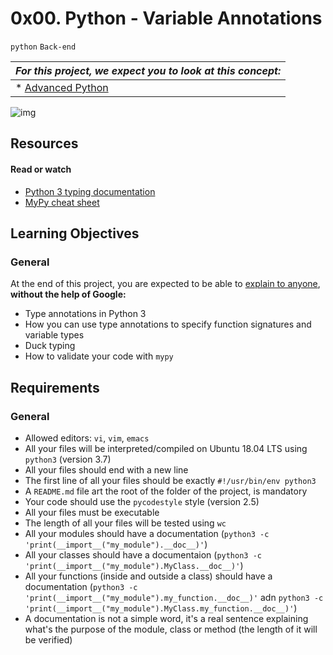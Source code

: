 # 0x00. Python - Variable Annotations

`python` `Back-end`

| _For this project, we expect you to look at this concept:_ |
| - |
| * [Advanced Python](https://intranet.alxswe.com/concepts/554) |


![img](https://i.redd.it/y9y25tefi5401.png)

## Resources
#### Read or watch
- [Python 3 typing documentation](https://docs.python.org/3/library/typing.html)
- [MyPy cheat sheet](https://mypy.readthedocs.io/en/latest/cheat_sheet_py3.html)

## Learning Objectives
### General
At the end of this project, you are expected to be able to [explain to anyone](https://fs.blog/feynman-learning-technique/), **without the help of Google:**

- Type annotations in Python 3
- How you can use type annotations to specify function signatures and variable types
- Duck typing
- How to validate your code with `mypy`

## Requirements
### General
- Allowed editors: `vi`, `vim`, `emacs`
- All your files will be interpreted/compiled on Ubuntu 18.04 LTS using `python3` (version 3.7) 
- All your files should end with a new line
- The first line of all your files should be exactly `#!/usr/bin/env python3`
- A `README.md` file art the root of the folder of the project, is mandatory
- Your code should use the `pycodestyle` style (version 2.5)
- All your files must be executable
- The length of all your files will be tested using `wc`
- All your modules should have a documentation (`python3 -c 'print(__import__("my_module").__doc__)'`)
- All your classes should have a documentaion (`python3 -c 'print(__import__("my_module").MyClass.__doc__)'`)
- All your functions (inside and outside a class) should have a documentation (`python3 -c 'print(__import__("my_module").my_function.__doc__)'` adn `python3 -c 'print(__import__("my_module").MyClass.my_function.__doc__)'`)
- A documentation is not a simple word, it's a real sentence explaining what's the purpose of the module, class or method (the length of it will be verified)
